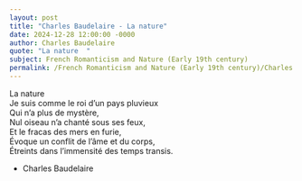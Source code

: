 ```yaml
---
layout: post
title: "Charles Baudelaire - La nature"
date: 2024-12-28 12:00:00 -0000
author: Charles Baudelaire
quote: "La nature  "
subject: French Romanticism and Nature (Early 19th century)
permalink: /French Romanticism and Nature (Early 19th century)/Charles Baudelaire/Charles Baudelaire - La nature
---
```


La nature  
Je suis comme le roi d’un pays pluvieux  
Qui n’a plus de mystère,  
Nul oiseau n’a chanté sous ses feux,  
Et le fracas des mers en furie,  
Évoque un conflit de l’âme et du corps,  
Étreints dans l’immensité des temps transis.

- Charles Baudelaire
